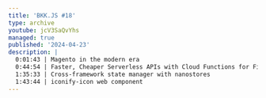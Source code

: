 ```yaml
---
title: 'BKK.JS #18'
type: archive
youtube: jcV3SaQvYhs
managed: true
published: '2024-04-23'
description: |
  0:01:43 | Magento in the modern era
  0:44:54 | Faster, Cheaper Serverless APIs with Cloud Functions for Firebase 2nd Gen
  1:35:33 | Cross-framework state manager with nanostores
  1:43:44 | iconify-icon web component
---
```

